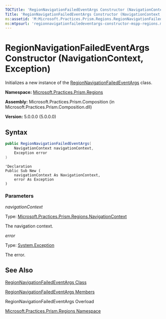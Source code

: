 ```yaml
---
TOCTitle: 'RegionNavigationFailedEventArgs Constructor (NavigationContext, Exception)'
Title: 'RegionNavigationFailedEventArgs Constructor (NavigationContext, Exception) (Microsoft.Practices.Prism.Regions)'
ms:assetid: 'M:Microsoft.Practices.Prism.Regions.RegionNavigationFailedEventArgs.\#ctor(Microsoft.Practices.Prism.Regions.NavigationContext,System.Exception)'
ms:mtpsurl: 'regionnavigationfailedeventargs-constructor-mspp-regions.md'
---
```



# RegionNavigationFailedEventArgs Constructor (NavigationContext, Exception)

Initializes a new instance of the [RegionNavigationFailedEventArgs](/patterns-practices/reference/regionnavigationfailedeventargs-class-mspp-regions) class.

**Namespace:** [Microsoft.Practices.Prism.Regions](/patterns-practices/reference/mspp-regions-namespace)

**Assembly:** Microsoft.Practices.Prism.Composition (in Microsoft.Practices.Prism.Composition.dll)

**Version:** 5.0.0.0 (5.0.0.0)

## Syntax

~~~C#
public RegionNavigationFailedEventArgs(
	NavigationContext navigationContext,
	Exception error
)
~~~
~~~VB
'Declaration
Public Sub New ( 
	navigationContext As NavigationContext,
	error As Exception
)
~~~
### Parameters

_navigationContext_

Type: [Microsoft.Practices.Prism.Regions.NavigationContext](/patterns-practices/reference/navigationcontext-class-mspp-regions)

The navigation context.

_error_

Type: [System.Exception](http://msdn.microsoft.com/en-us/library/c18k6c59)

The error.

## See Also

[RegionNavigationFailedEventArgs Class](/patterns-practices/reference/regionnavigationfailedeventargs-class-mspp-regions)

[RegionNavigationFailedEventArgs Members](/patterns-practices/reference/regionnavigationfailedeventargs-members-mspp-regions)

RegionNavigationFailedEventArgs Overload

[Microsoft.Practices.Prism.Regions Namespace](/patterns-practices/reference/mspp-regions-namespace)
